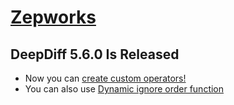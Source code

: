 # [Zepworks](https://zepworks.com)

## DeepDiff 5.6.0 Is Released
- Now you can [create custom operators!](https://zepworks.com/deepdiff/current/index.html#new-in-deepdiff-5-6-0)
- You can also use [Dynamic ignore order function](https://zepworks.com/deepdiff/current/index.html#new-in-deepdiff-5-6-0)


<!--
**seperman/seperman** is a ✨ _special_ ✨ repository because its `README.md` (this file) appears on your GitHub profile.

Here are some ideas to get you started:

- 🔭 I’m currently working on ...
- 🌱 I’m currently learning ...
- 👯 I’m looking to collaborate on ...
- 🤔 I’m looking for help with ...
- 💬 Ask me about ...
- 📫 How to reach me: ...
- 😄 Pronouns: ...
- ⚡ Fun fact: ...
-->
